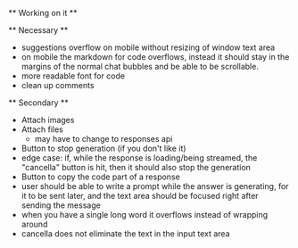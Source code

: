 ** Working on it **

** Necessary **

- suggestions overflow on mobile without resizing of window text area
- on mobile the markdown for code overflows, instead it should stay in the margins of the normal chat bubbles and be able to be scrollable.
- more readable font for code
- clean up comments

** Secondary **

- Attach images
- Attach files
    - may have to change to responses api
- Button to stop generation (if you don't like it)
- edge case: if, while the response is loading/being streamed, the "cancella" button is hit, then it should also stop the generation
- Button to copy the code part of a response
- user should be able to write a prompt while the answer is generating, for it to be sent later, and the text area should be focused right after sending the message
- when you have a single long word it overflows instead of wrapping around
- cancella does not eliminate the text in the input text area
